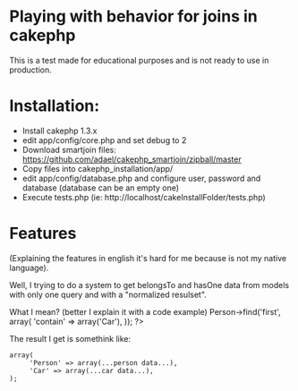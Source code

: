 # Playing with behavior for joins in cakephp

This is a test made for educational purposes and is not ready to use in production.

# Installation:

* Install cakephp 1.3.x
* edit app/config/core.php and set debug to 2
* Download smartjoin files: https://github.com/adael/cakephp_smartjoin/zipball/master
* Copy files into cakephp_installation/app/
* edit app/config/database.php and configure user, password and database (database can be an empty one)
* Execute tests.php (ie: http://localhost/cakeInstallFolder/tests.php)

# Features

(Explaining the features in english it's hard for me because is not my native language).

Well, I trying to do a system to get belongsTo and hasOne data from models with only one query and with a
"normalized resulset".

What I mean? (better I explain it with a code example)
    <?php
    # Somewhere inside a proyect...
    $this->Person->find('first', array(
        'contain' => array('Car'),
    ));
    ?>

The result I get is somethink like:

    array(
         'Person' => array(...person data...),
         'Car' => array(...car data...),
    );
